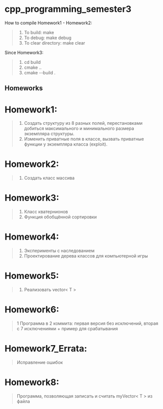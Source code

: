 # cpp_programming_semester3

How to compile Homework1 - Homework2:
>1. To build: make
>2. To debug: make debug
>3. To clear directory: make clear

Since Homework3:
>1. cd build
>2. cmake ..
>3. cmake --build .

## Homeworks
 # Homework1:
 >1. Создать структуру из 8 разных полей, перестановками добиться максимального и минимального размера экземпляра структуры.
 >2. Изменить приватные поля в классе, вызвать приватные функции у экземпляра класса (exploit).

 # Homework2:
 >1. Создать класс массива

 # Homework3:
 >1. Класс кватернионов
 >2. Функция обобщённой сортировки
 
 # Homework4:
 >1. Эксперименты с наследованием
 >2. Проектирование дерева классов для компьютерной игры

# Homework5:
>1. Реализовать vector< T >

# Homework6:
>1 Программа в 2 коммита: первая версия без исключений, вторая с 7 исключениями + пример для срабатывания

# Homework7_Errata:
> Исправление ошибок

# Homework8:
> Программа, позволяющая записать и считать myVector< T > из файла